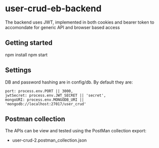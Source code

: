 # user-crud-eb-backend

The backend uses JWT, implemented in both cookies and bearer token to accomondate for generic API and browser based access

## Getting started
npm install
npm start

## Settings
DB and password hashing are in config/db. By default they are:

	port: process.env.PORT || 3000,
	jwtSecret: process.env.JWT_SECRET || 'secret',
	mongoURI: process.env.MONGODB_URI || 'mongodb://localhost:27017/user_crud'

## Postman collection
The APIs can be view and tested using the PostMan collection export:
- user-crud-2.postman_collection.json
